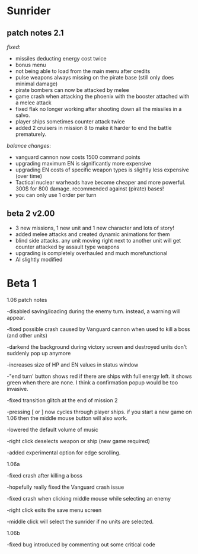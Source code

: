 Sunrider
========


patch notes 2.1
---------------

 *fixed*:
  * missiles deducting energy cost twice
  * bonus menu
  * not being able to load from the main menu after credits
  * pulse weapons always missing on the pirate base (still only does minimal damage)
  * pirate bombers can now be attacked by melee
  * game crash when attacking the phoenix with the booster attached with a melee attack
  * fixed flak no longer working after shooting down all the missiles in a salvo.
  * player ships sometimes counter attack twice
  * added 2 cruisers in mission 8 to make it harder to end the battle prematurely.
 
 *balance changes*:
  * vanguard cannon now costs 1500 command points
  * upgrading maximum EN is significantly more expensive
  * upgrading EN costs of specific weapon types is slightly less expensive (over time)
  * Tactical nuclear warheads have become cheaper and more powerful. 300$ for 800 damage. recommended against (pirate) bases!
  * you can only use 1 order per turn

beta 2 v2.00
------------

* 3 new missions, 1 new unit and 1 new character and lots of story!
* added melee attacks and created dynamic animations for them  
* blind side attacks. any unit moving right next to another unit will get counter attacked by assault type weapons
* upgrading is completely overhauled and much morefunctional
* AI slightly modified

Beta 1
========
1.06 patch notes

-disabled saving/loading during the enemy turn. instead, a warning will appear.

-fixed possible crash caused by Vanguard cannon when used to kill a boss (and other units)

-darkend the background during victory screen and destroyed units don't suddenly pop up anymore

-increases size of HP and EN values in status window

-"end turn' button shows red if there are ships with full energy left. it shows green when there are none. 
I think a confirmation popup would be too invasive.

-fixed transition glitch at the end of mission 2

-pressing [ or ] now cycles through player ships. if you start a new game on 1.06 then the middle mouse 
button will also work.

-lowered the default volume of music

-right click deselects weapon or ship (new game required)

-added experimental option for edge scrolling.

1.06a

-fixed crash after killing a boss

-hopefully really fixed the Vanguard crash issue

-fixed crash when clicking middle mouse while selecting an enemy

-right click exits the save menu screen

-middle click will select the sunrider if no units are selected.

1.06b 

-fixed bug introduced by commenting out some critical code
